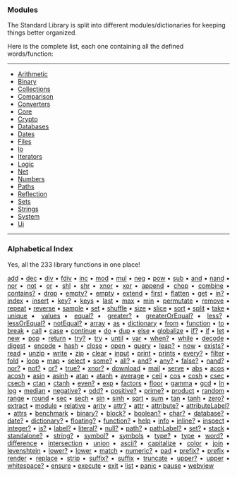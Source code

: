 ### Modules

The Standard Library is split into different modules/dictionaries for keeping things better organized.  

Here is the complete list, each one containing all the defined words/function:

---

- [Arithmetic](Library-‣-Arithmetic)
- [Binary](Library-‣-Binary)
- [Collections](Library-‣-Collections)
- [Comparison](Library-‣-Comparison)
- [Converters](Library-‣-Converters)
- [Core](Library-‣-Core)
- [Crypto](Library-‣-Crypto)
- [Databases](Library-‣-Databases)
- [Dates](Library-‣-Dates)
- [Files](Library-‣-Files)
- [Io](Library-‣-Io)
- [Iterators](Library-‣-Iterators)
- [Logic](Library-‣-Logic)
- [Net](Library-‣-Net)
- [Numbers](Library-‣-Numbers)
- [Paths](Library-‣-Paths)
- [Reflection](Library-‣-Reflection)
- [Sets](Library-‣-Sets)
- [Strings](Library-‣-Strings)
- [System](Library-‣-System)
- [Ui](Library-‣-Ui)

---

### Alphabetical Index

Yes, all the 233 library functions in one place!

<p align="justify">
<a href="Library-‣-Arithmetic#add">add</a> ▪︎ <a href="Library-‣-Arithmetic#dec">dec</a> ▪︎ <a href="Library-‣-Arithmetic#div">div</a> ▪︎ <a href="Library-‣-Arithmetic#fdiv">fdiv</a> ▪︎ <a href="Library-‣-Arithmetic#inc">inc</a> ▪︎ <a href="Library-‣-Arithmetic#mod">mod</a> ▪︎ <a href="Library-‣-Arithmetic#mul">mul</a> ▪︎ <a href="Library-‣-Arithmetic#neg">neg</a> ▪︎ <a href="Library-‣-Arithmetic#pow">pow</a> ▪︎ <a href="Library-‣-Arithmetic#sub">sub</a> ▪︎ <a href="Library-‣-Binary#and">and</a> ▪︎ <a href="Library-‣-Binary#nand">nand</a> ▪︎ <a href="Library-‣-Binary#nor">nor</a> ▪︎ <a href="Library-‣-Binary#not">not</a> ▪︎ <a href="Library-‣-Binary#or">or</a> ▪︎ <a href="Library-‣-Binary#shl">shl</a> ▪︎ <a href="Library-‣-Binary#shr">shr</a> ▪︎ <a href="Library-‣-Binary#xnor">xnor</a> ▪︎ <a href="Library-‣-Binary#xor">xor</a> ▪︎ <a href="Library-‣-Collections#append">append</a> ▪︎ <a href="Library-‣-Collections#chop">chop</a> ▪︎ <a href="Library-‣-Collections#combine">combine</a> ▪︎ <a href="Library-‣-Collections#contains?">contains?</a> ▪︎ <a href="Library-‣-Collections#drop">drop</a> ▪︎ <a href="Library-‣-Collections#empty?">empty?</a> ▪︎ <a href="Library-‣-Collections#empty">empty</a> ▪︎ <a href="Library-‣-Collections#extend">extend</a> ▪︎ <a href="Library-‣-Collections#first">first</a> ▪︎ <a href="Library-‣-Collections#flatten">flatten</a> ▪︎ <a href="Library-‣-Collections#get">get</a> ▪︎ <a href="Library-‣-Collections#in?">in?</a> ▪︎ <a href="Library-‣-Collections#index">index</a> ▪︎ <a href="Library-‣-Collections#insert">insert</a> ▪︎ <a href="Library-‣-Collections#key?">key?</a> ▪︎ <a href="Library-‣-Collections#keys">keys</a> ▪︎ <a href="Library-‣-Collections#last">last</a> ▪︎ <a href="Library-‣-Collections#max">max</a> ▪︎ <a href="Library-‣-Collections#min">min</a> ▪︎ <a href="Library-‣-Collections#permutate">permutate</a> ▪︎ <a href="Library-‣-Collections#remove">remove</a> ▪︎ <a href="Library-‣-Collections#repeat">repeat</a> ▪︎ <a href="Library-‣-Collections#reverse">reverse</a> ▪︎ <a href="Library-‣-Collections#sample">sample</a> ▪︎ <a href="Library-‣-Collections#set">set</a> ▪︎ <a href="Library-‣-Collections#shuffle">shuffle</a> ▪︎ <a href="Library-‣-Collections#size">size</a> ▪︎ <a href="Library-‣-Collections#slice">slice</a> ▪︎ <a href="Library-‣-Collections#sort">sort</a> ▪︎ <a href="Library-‣-Collections#split">split</a> ▪︎ <a href="Library-‣-Collections#take">take</a> ▪︎ <a href="Library-‣-Collections#unique">unique</a> ▪︎ <a href="Library-‣-Collections#values">values</a> ▪︎ <a href="Library-‣-Comparison#equal?">equal?</a> ▪︎ <a href="Library-‣-Comparison#greater?">greater?</a> ▪︎ <a href="Library-‣-Comparison#greaterOrEqual?">greaterOrEqual?</a> ▪︎ <a href="Library-‣-Comparison#less?">less?</a> ▪︎ <a href="Library-‣-Comparison#lessOrEqual?">lessOrEqual?</a> ▪︎ <a href="Library-‣-Comparison#notEqual?">notEqual?</a> ▪︎ <a href="Library-‣-Converters#array">array</a> ▪︎ <a href="Library-‣-Converters#as">as</a> ▪︎ <a href="Library-‣-Converters#dictionary">dictionary</a> ▪︎ <a href="Library-‣-Converters#from">from</a> ▪︎ <a href="Library-‣-Converters#function">function</a> ▪︎ <a href="Library-‣-Converters#to">to</a> ▪︎ <a href="Library-‣-Core#break">break</a> ▪︎ <a href="Library-‣-Core#call">call</a> ▪︎ <a href="Library-‣-Core#case">case</a> ▪︎ <a href="Library-‣-Core#continue">continue</a> ▪︎ <a href="Library-‣-Core#do">do</a> ▪︎ <a href="Library-‣-Core#dup">dup</a> ▪︎ <a href="Library-‣-Core#else">else</a> ▪︎ <a href="Library-‣-Core#globalize">globalize</a> ▪︎ <a href="Library-‣-Core#if?">if?</a> ▪︎ <a href="Library-‣-Core#if">if</a> ▪︎ <a href="Library-‣-Core#let">let</a> ▪︎ <a href="Library-‣-Core#new">new</a> ▪︎ <a href="Library-‣-Core#pop">pop</a> ▪︎ <a href="Library-‣-Core#return">return</a> ▪︎ <a href="Library-‣-Core#try?">try?</a> ▪︎ <a href="Library-‣-Core#try">try</a> ▪︎ <a href="Library-‣-Core#until">until</a> ▪︎ <a href="Library-‣-Core#var">var</a> ▪︎ <a href="Library-‣-Core#when?">when?</a> ▪︎ <a href="Library-‣-Core#while">while</a> ▪︎ <a href="Library-‣-Crypto#decode">decode</a> ▪︎ <a href="Library-‣-Crypto#digest">digest</a> ▪︎ <a href="Library-‣-Crypto#encode">encode</a> ▪︎ <a href="Library-‣-Crypto#hash">hash</a> ▪︎ <a href="Library-‣-Databases#close">close</a> ▪︎ <a href="Library-‣-Databases#open">open</a> ▪︎ <a href="Library-‣-Databases#query">query</a> ▪︎ <a href="Library-‣-Dates#leap?">leap?</a> ▪︎ <a href="Library-‣-Dates#now">now</a> ▪︎ <a href="Library-‣-Files#exists?">exists?</a> ▪︎ <a href="Library-‣-Files#read">read</a> ▪︎ <a href="Library-‣-Files#unzip">unzip</a> ▪︎ <a href="Library-‣-Files#write">write</a> ▪︎ <a href="Library-‣-Files#zip">zip</a> ▪︎ <a href="Library-‣-Io#clear">clear</a> ▪︎ <a href="Library-‣-Io#input">input</a> ▪︎ <a href="Library-‣-Io#print">print</a> ▪︎ <a href="Library-‣-Io#prints">prints</a> ▪︎ <a href="Library-‣-Iterators#every?">every?</a> ▪︎ <a href="Library-‣-Iterators#filter">filter</a> ▪︎ <a href="Library-‣-Iterators#fold">fold</a> ▪︎ <a href="Library-‣-Iterators#loop">loop</a> ▪︎ <a href="Library-‣-Iterators#map">map</a> ▪︎ <a href="Library-‣-Iterators#select">select</a> ▪︎ <a href="Library-‣-Iterators#some?">some?</a> ▪︎ <a href="Library-‣-Logic#all?">all?</a> ▪︎ <a href="Library-‣-Logic#and?">and?</a> ▪︎ <a href="Library-‣-Logic#any?">any?</a> ▪︎ <a href="Library-‣-Logic#false?">false?</a> ▪︎ <a href="Library-‣-Logic#nand?">nand?</a> ▪︎ <a href="Library-‣-Logic#nor?">nor?</a> ▪︎ <a href="Library-‣-Logic#not?">not?</a> ▪︎ <a href="Library-‣-Logic#or?">or?</a> ▪︎ <a href="Library-‣-Logic#true?">true?</a> ▪︎ <a href="Library-‣-Logic#xnor?">xnor?</a> ▪︎ <a href="Library-‣-Net#download">download</a> ▪︎ <a href="Library-‣-Net#mail">mail</a> ▪︎ <a href="Library-‣-Net#serve">serve</a> ▪︎ <a href="Library-‣-Numbers#abs">abs</a> ▪︎ <a href="Library-‣-Numbers#acos">acos</a> ▪︎ <a href="Library-‣-Numbers#acosh">acosh</a> ▪︎ <a href="Library-‣-Numbers#asin">asin</a> ▪︎ <a href="Library-‣-Numbers#asinh">asinh</a> ▪︎ <a href="Library-‣-Numbers#atan">atan</a> ▪︎ <a href="Library-‣-Numbers#atanh">atanh</a> ▪︎ <a href="Library-‣-Numbers#average">average</a> ▪︎ <a href="Library-‣-Numbers#ceil">ceil</a> ▪︎ <a href="Library-‣-Numbers#cos">cos</a> ▪︎ <a href="Library-‣-Numbers#cosh">cosh</a> ▪︎ <a href="Library-‣-Numbers#csec">csec</a> ▪︎ <a href="Library-‣-Numbers#csech">csech</a> ▪︎ <a href="Library-‣-Numbers#ctan">ctan</a> ▪︎ <a href="Library-‣-Numbers#ctanh">ctanh</a> ▪︎ <a href="Library-‣-Numbers#even?">even?</a> ▪︎ <a href="Library-‣-Numbers#exp">exp</a> ▪︎ <a href="Library-‣-Numbers#factors">factors</a> ▪︎ <a href="Library-‣-Numbers#floor">floor</a> ▪︎ <a href="Library-‣-Numbers#gamma">gamma</a> ▪︎ <a href="Library-‣-Numbers#gcd">gcd</a> ▪︎ <a href="Library-‣-Numbers#ln">ln</a> ▪︎ <a href="Library-‣-Numbers#log">log</a> ▪︎ <a href="Library-‣-Numbers#median">median</a> ▪︎ <a href="Library-‣-Numbers#negative?">negative?</a> ▪︎ <a href="Library-‣-Numbers#odd?">odd?</a> ▪︎ <a href="Library-‣-Numbers#positive?">positive?</a> ▪︎ <a href="Library-‣-Numbers#prime?">prime?</a> ▪︎ <a href="Library-‣-Numbers#product">product</a> ▪︎ <a href="Library-‣-Numbers#random">random</a> ▪︎ <a href="Library-‣-Numbers#range">range</a> ▪︎ <a href="Library-‣-Numbers#round">round</a> ▪︎ <a href="Library-‣-Numbers#sec">sec</a> ▪︎ <a href="Library-‣-Numbers#sech">sech</a> ▪︎ <a href="Library-‣-Numbers#sin">sin</a> ▪︎ <a href="Library-‣-Numbers#sinh">sinh</a> ▪︎ <a href="Library-‣-Numbers#sqrt">sqrt</a> ▪︎ <a href="Library-‣-Numbers#sum">sum</a> ▪︎ <a href="Library-‣-Numbers#tan">tan</a> ▪︎ <a href="Library-‣-Numbers#tanh">tanh</a> ▪︎ <a href="Library-‣-Numbers#zero?">zero?</a> ▪︎ <a href="Library-‣-Paths#extract">extract</a> ▪︎ <a href="Library-‣-Paths#module">module</a> ▪︎ <a href="Library-‣-Paths#relative">relative</a> ▪︎ <a href="Library-‣-Reflection#arity">arity</a> ▪︎ <a href="Library-‣-Reflection#attr?">attr?</a> ▪︎ <a href="Library-‣-Reflection#attr">attr</a> ▪︎ <a href="Library-‣-Reflection#attribute?">attribute?</a> ▪︎ <a href="Library-‣-Reflection#attributeLabel?">attributeLabel?</a> ▪︎ <a href="Library-‣-Reflection#attrs">attrs</a> ▪︎ <a href="Library-‣-Reflection#benchmark">benchmark</a> ▪︎ <a href="Library-‣-Reflection#binary?">binary?</a> ▪︎ <a href="Library-‣-Reflection#block?">block?</a> ▪︎ <a href="Library-‣-Reflection#boolean?">boolean?</a> ▪︎ <a href="Library-‣-Reflection#char?">char?</a> ▪︎ <a href="Library-‣-Reflection#database?">database?</a> ▪︎ <a href="Library-‣-Reflection#date?">date?</a> ▪︎ <a href="Library-‣-Reflection#dictionary?">dictionary?</a> ▪︎ <a href="Library-‣-Reflection#floating?">floating?</a> ▪︎ <a href="Library-‣-Reflection#function?">function?</a> ▪︎ <a href="Library-‣-Reflection#help">help</a> ▪︎ <a href="Library-‣-Reflection#info">info</a> ▪︎ <a href="Library-‣-Reflection#inline?">inline?</a> ▪︎ <a href="Library-‣-Reflection#inspect">inspect</a> ▪︎ <a href="Library-‣-Reflection#integer?">integer?</a> ▪︎ <a href="Library-‣-Reflection#is?">is?</a> ▪︎ <a href="Library-‣-Reflection#label?">label?</a> ▪︎ <a href="Library-‣-Reflection#literal?">literal?</a> ▪︎ <a href="Library-‣-Reflection#null?">null?</a> ▪︎ <a href="Library-‣-Reflection#path?">path?</a> ▪︎ <a href="Library-‣-Reflection#pathLabel?">pathLabel?</a> ▪︎ <a href="Library-‣-Reflection#set?">set?</a> ▪︎ <a href="Library-‣-Reflection#stack">stack</a> ▪︎ <a href="Library-‣-Reflection#standalone?">standalone?</a> ▪︎ <a href="Library-‣-Reflection#string?">string?</a> ▪︎ <a href="Library-‣-Reflection#symbol?">symbol?</a> ▪︎ <a href="Library-‣-Reflection#symbols">symbols</a> ▪︎ <a href="Library-‣-Reflection#type?">type?</a> ▪︎ <a href="Library-‣-Reflection#type">type</a> ▪︎ <a href="Library-‣-Reflection#word?">word?</a> ▪︎ <a href="Library-‣-Sets#difference">difference</a> ▪︎ <a href="Library-‣-Sets#intersection">intersection</a> ▪︎ <a href="Library-‣-Sets#union">union</a> ▪︎ <a href="Library-‣-Strings#ascii?">ascii?</a> ▪︎ <a href="Library-‣-Strings#capitalize">capitalize</a> ▪︎ <a href="Library-‣-Strings#color">color</a> ▪︎ <a href="Library-‣-Strings#join">join</a> ▪︎ <a href="Library-‣-Strings#levenshtein">levenshtein</a> ▪︎ <a href="Library-‣-Strings#lower?">lower?</a> ▪︎ <a href="Library-‣-Strings#lower">lower</a> ▪︎ <a href="Library-‣-Strings#match">match</a> ▪︎ <a href="Library-‣-Strings#numeric?">numeric?</a> ▪︎ <a href="Library-‣-Strings#pad">pad</a> ▪︎ <a href="Library-‣-Strings#prefix?">prefix?</a> ▪︎ <a href="Library-‣-Strings#prefix">prefix</a> ▪︎ <a href="Library-‣-Strings#render">render</a> ▪︎ <a href="Library-‣-Strings#replace">replace</a> ▪︎ <a href="Library-‣-Strings#strip">strip</a> ▪︎ <a href="Library-‣-Strings#suffix?">suffix?</a> ▪︎ <a href="Library-‣-Strings#suffix">suffix</a> ▪︎ <a href="Library-‣-Strings#truncate">truncate</a> ▪︎ <a href="Library-‣-Strings#upper?">upper?</a> ▪︎ <a href="Library-‣-Strings#upper">upper</a> ▪︎ <a href="Library-‣-Strings#whitespace?">whitespace?</a> ▪︎ <a href="Library-‣-System#ensure">ensure</a> ▪︎ <a href="Library-‣-System#execute">execute</a> ▪︎ <a href="Library-‣-System#exit">exit</a> ▪︎ <a href="Library-‣-System#list">list</a> ▪︎ <a href="Library-‣-System#panic">panic</a> ▪︎ <a href="Library-‣-System#pause">pause</a> ▪︎ <a href="Library-‣-Ui#webview">webview</a>
</p>